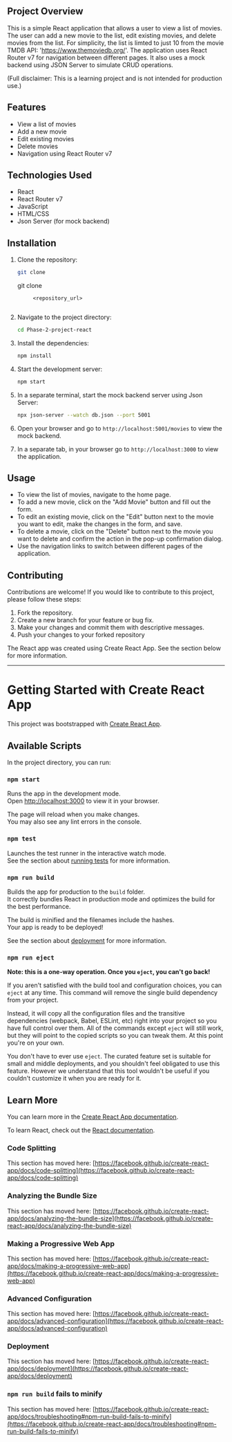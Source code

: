 
## Project Overview

This is a simple React application that allows a user to view a list of movies. The user can add a new movie to the list, edit existing movies, and delete movies from the list. For simplicity, the list is limted to just 10 from the movie TMDB API: 'https://www.themoviedb.org/'. The application uses React Router v7 for navigation between different pages. It also uses a mock backend using JSON Server to simulate CRUD operations.

(Full disclaimer: This is a learning project and is not intended for production use.)

## Features
- View a list of movies
- Add a new movie
- Edit existing movies
- Delete movies
- Navigation using React Router v7

## Technologies Used
- React
- React Router v7
- JavaScript
- HTML/CSS
- Json Server (for mock backend)

## Installation
1. Clone the repository:
    ```bash
    git clone

    ``` 
    git clone


            <repository_url>
    ```
2. Navigate to the project directory:
    ```bash
    cd Phase-2-project-react
    ```
3. Install the dependencies:
    ```bash
    npm install
    ```
4. Start the development server:
    ```bash
    npm start
    ```
5. In a separate terminal, start the mock backend server using Json Server:
    ```bash
    npx json-server --watch db.json --port 5001
    ```
6. Open your browser and go to `http://localhost:5001/movies` to view the mock backend.

7. In a separate tab, in your browser go to `http://localhost:3000` to view the application.

## Usage
- To view the list of movies, navigate to the home page.
- To add a new movie, click on the "Add Movie" button and fill out the form.
- To edit an existing movie, click on the "Edit" button next to the movie you want to edit, make the changes in the form, and save.
- To delete a movie, click on the "Delete" button next to the movie you want to delete and confirm the action in the pop-up confirmation dialog.        
- Use the navigation links to switch between different pages of the application.
## Contributing
Contributions are welcome! If you would like to contribute to this project, please follow these steps:
1. Fork the repository.
2. Create a new branch for your feature or bug fix.
3. Make your changes and commit them with descriptive messages.
4. Push your changes to your forked repository

The React app was created using Create React App. See the section below for more information.
_________________________________________________________________________________________________________


# Getting Started with Create React App

This project was bootstrapped with [Create React App](https://github.com/facebook/create-react-app).
## Available Scripts

In the project directory, you can run:

### `npm start`

Runs the app in the development mode.\
Open [http://localhost:3000](http://localhost:3000) to view it in your browser.

The page will reload when you make changes.\
You may also see any lint errors in the console.

### `npm test`

Launches the test runner in the interactive watch mode.\
See the section about [running tests](https://facebook.github.io/create-react-app/docs/running-tests) for more information.

### `npm run build`

Builds the app for production to the `build` folder.\
It correctly bundles React in production mode and optimizes the build for the best performance.

The build is minified and the filenames include the hashes.\
Your app is ready to be deployed!

See the section about [deployment](https://facebook.github.io/create-react-app/docs/deployment) for more information.

### `npm run eject`

**Note: this is a one-way operation. Once you `eject`, you can't go back!**

If you aren't satisfied with the build tool and configuration choices, you can `eject` at any time. This command will remove the single build dependency from your project.

Instead, it will copy all the configuration files and the transitive dependencies (webpack, Babel, ESLint, etc) right into your project so you have full control over them. All of the commands except `eject` will still work, but they will point to the copied scripts so you can tweak them. At this point you're on your own.

You don't have to ever use `eject`. The curated feature set is suitable for small and middle deployments, and you shouldn't feel obligated to use this feature. However we understand that this tool wouldn't be useful if you couldn't customize it when you are ready for it.

## Learn More

You can learn more in the [Create React App documentation](https://facebook.github.io/create-react-app/docs/getting-started).

To learn React, check out the [React documentation](https://reactjs.org/).

### Code Splitting

This section has moved here: [https://facebook.github.io/create-react-app/docs/code-splitting](https://facebook.github.io/create-react-app/docs/code-splitting)

### Analyzing the Bundle Size

This section has moved here: [https://facebook.github.io/create-react-app/docs/analyzing-the-bundle-size](https://facebook.github.io/create-react-app/docs/analyzing-the-bundle-size)

### Making a Progressive Web App

This section has moved here: [https://facebook.github.io/create-react-app/docs/making-a-progressive-web-app](https://facebook.github.io/create-react-app/docs/making-a-progressive-web-app)

### Advanced Configuration

This section has moved here: [https://facebook.github.io/create-react-app/docs/advanced-configuration](https://facebook.github.io/create-react-app/docs/advanced-configuration)

### Deployment

This section has moved here: [https://facebook.github.io/create-react-app/docs/deployment](https://facebook.github.io/create-react-app/docs/deployment)

### `npm run build` fails to minify

This section has moved here: [https://facebook.github.io/create-react-app/docs/troubleshooting#npm-run-build-fails-to-minify](https://facebook.github.io/create-react-app/docs/troubleshooting#npm-run-build-fails-to-minify)
